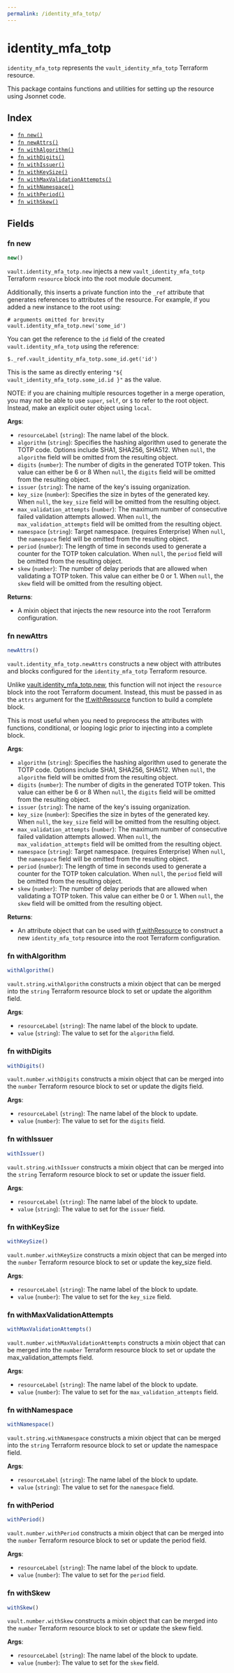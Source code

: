 ```yaml
---
permalink: /identity_mfa_totp/
---
```


# identity_mfa_totp

`identity_mfa_totp` represents the `vault_identity_mfa_totp` Terraform resource.



This package contains functions and utilities for setting up the resource using Jsonnet code.


## Index

* [`fn new()`](#fn-new)
* [`fn newAttrs()`](#fn-newattrs)
* [`fn withAlgorithm()`](#fn-withalgorithm)
* [`fn withDigits()`](#fn-withdigits)
* [`fn withIssuer()`](#fn-withissuer)
* [`fn withKeySize()`](#fn-withkeysize)
* [`fn withMaxValidationAttempts()`](#fn-withmaxvalidationattempts)
* [`fn withNamespace()`](#fn-withnamespace)
* [`fn withPeriod()`](#fn-withperiod)
* [`fn withSkew()`](#fn-withskew)

## Fields

### fn new

```ts
new()
```


`vault.identity_mfa_totp.new` injects a new `vault_identity_mfa_totp` Terraform `resource`
block into the root module document.

Additionally, this inserts a private function into the `_ref` attribute that generates references to attributes of the
resource. For example, if you added a new instance to the root using:

    # arguments omitted for brevity
    vault.identity_mfa_totp.new('some_id')

You can get the reference to the `id` field of the created `vault.identity_mfa_totp` using the reference:

    $._ref.vault_identity_mfa_totp.some_id.get('id')

This is the same as directly entering `"${ vault_identity_mfa_totp.some_id.id }"` as the value.

NOTE: if you are chaining multiple resources together in a merge operation, you may not be able to use `super`, `self`,
or `$` to refer to the root object. Instead, make an explicit outer object using `local`.

**Args**:
  - `resourceLabel` (`string`): The name label of the block.
  - `algorithm` (`string`): Specifies the hashing algorithm used to generate the TOTP code. Options include SHA1, SHA256, SHA512. When `null`, the `algorithm` field will be omitted from the resulting object.
  - `digits` (`number`): The number of digits in the generated TOTP token. This value can either be 6 or 8 When `null`, the `digits` field will be omitted from the resulting object.
  - `issuer` (`string`): The name of the key&#39;s issuing organization.
  - `key_size` (`number`): Specifies the size in bytes of the generated key. When `null`, the `key_size` field will be omitted from the resulting object.
  - `max_validation_attempts` (`number`): The maximum number of consecutive failed validation attempts allowed. When `null`, the `max_validation_attempts` field will be omitted from the resulting object.
  - `namespace` (`string`): Target namespace. (requires Enterprise) When `null`, the `namespace` field will be omitted from the resulting object.
  - `period` (`number`): The length of time in seconds used to generate a counter for the TOTP token calculation. When `null`, the `period` field will be omitted from the resulting object.
  - `skew` (`number`): The number of delay periods that are allowed when validating a TOTP token. This value can either be 0 or 1. When `null`, the `skew` field will be omitted from the resulting object.

**Returns**:
- A mixin object that injects the new resource into the root Terraform configuration.


### fn newAttrs

```ts
newAttrs()
```


`vault.identity_mfa_totp.newAttrs` constructs a new object with attributes and blocks configured for the `identity_mfa_totp`
Terraform resource.

Unlike [vault.identity_mfa_totp.new](#fn-new), this function will not inject the `resource`
block into the root Terraform document. Instead, this must be passed in as the `attrs` argument for the
[tf.withResource](https://github.com/tf-libsonnet/core/tree/main/docs#fn-withresource) function to build a complete block.

This is most useful when you need to preprocess the attributes with functions, conditional, or looping logic prior to
injecting into a complete block.

**Args**:
  - `algorithm` (`string`): Specifies the hashing algorithm used to generate the TOTP code. Options include SHA1, SHA256, SHA512. When `null`, the `algorithm` field will be omitted from the resulting object.
  - `digits` (`number`): The number of digits in the generated TOTP token. This value can either be 6 or 8 When `null`, the `digits` field will be omitted from the resulting object.
  - `issuer` (`string`): The name of the key&#39;s issuing organization.
  - `key_size` (`number`): Specifies the size in bytes of the generated key. When `null`, the `key_size` field will be omitted from the resulting object.
  - `max_validation_attempts` (`number`): The maximum number of consecutive failed validation attempts allowed. When `null`, the `max_validation_attempts` field will be omitted from the resulting object.
  - `namespace` (`string`): Target namespace. (requires Enterprise) When `null`, the `namespace` field will be omitted from the resulting object.
  - `period` (`number`): The length of time in seconds used to generate a counter for the TOTP token calculation. When `null`, the `period` field will be omitted from the resulting object.
  - `skew` (`number`): The number of delay periods that are allowed when validating a TOTP token. This value can either be 0 or 1. When `null`, the `skew` field will be omitted from the resulting object.

**Returns**:
  - An attribute object that can be used with [tf.withResource](https://github.com/tf-libsonnet/core/tree/main/docs#fn-withresource) to construct a new `identity_mfa_totp` resource into the root Terraform configuration.


### fn withAlgorithm

```ts
withAlgorithm()
```

`vault.string.withAlgorithm` constructs a mixin object that can be merged into the `string`
Terraform resource block to set or update the algorithm field.



**Args**:
  - `resourceLabel` (`string`): The name label of the block to update.
  - `value` (`string`): The value to set for the `algorithm` field.


### fn withDigits

```ts
withDigits()
```

`vault.number.withDigits` constructs a mixin object that can be merged into the `number`
Terraform resource block to set or update the digits field.



**Args**:
  - `resourceLabel` (`string`): The name label of the block to update.
  - `value` (`number`): The value to set for the `digits` field.


### fn withIssuer

```ts
withIssuer()
```

`vault.string.withIssuer` constructs a mixin object that can be merged into the `string`
Terraform resource block to set or update the issuer field.



**Args**:
  - `resourceLabel` (`string`): The name label of the block to update.
  - `value` (`string`): The value to set for the `issuer` field.


### fn withKeySize

```ts
withKeySize()
```

`vault.number.withKeySize` constructs a mixin object that can be merged into the `number`
Terraform resource block to set or update the key_size field.



**Args**:
  - `resourceLabel` (`string`): The name label of the block to update.
  - `value` (`number`): The value to set for the `key_size` field.


### fn withMaxValidationAttempts

```ts
withMaxValidationAttempts()
```

`vault.number.withMaxValidationAttempts` constructs a mixin object that can be merged into the `number`
Terraform resource block to set or update the max_validation_attempts field.



**Args**:
  - `resourceLabel` (`string`): The name label of the block to update.
  - `value` (`number`): The value to set for the `max_validation_attempts` field.


### fn withNamespace

```ts
withNamespace()
```

`vault.string.withNamespace` constructs a mixin object that can be merged into the `string`
Terraform resource block to set or update the namespace field.



**Args**:
  - `resourceLabel` (`string`): The name label of the block to update.
  - `value` (`string`): The value to set for the `namespace` field.


### fn withPeriod

```ts
withPeriod()
```

`vault.number.withPeriod` constructs a mixin object that can be merged into the `number`
Terraform resource block to set or update the period field.



**Args**:
  - `resourceLabel` (`string`): The name label of the block to update.
  - `value` (`number`): The value to set for the `period` field.


### fn withSkew

```ts
withSkew()
```

`vault.number.withSkew` constructs a mixin object that can be merged into the `number`
Terraform resource block to set or update the skew field.



**Args**:
  - `resourceLabel` (`string`): The name label of the block to update.
  - `value` (`number`): The value to set for the `skew` field.
